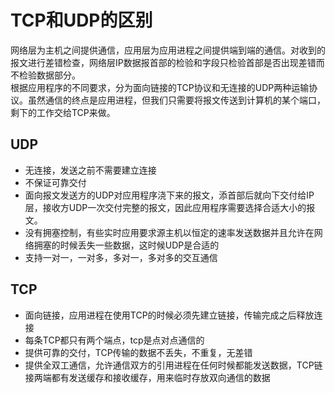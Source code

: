 # TCP和UDP的区别
网络层为主机之间提供通信，应用层为应用进程之间提供端到端的通信。对收到的报文进行差错检查，网络层IP数据报首部的检验和字段只检验首部是否出现差错而不检验数据部分。  
根据应用程序的不同要求，分为面向链接的TCP协议和无连接的UDP两种运输协议。虽然通信的终点是应用进程，但我们只需要将报文传送到计算机的某个端口，剩下的工作交给TCP来做。  
## UDP
* 无连接，发送之前不需要建立连接
* 不保证可靠交付
* 面向报文发送方的UDP对应用程序浇下来的报文，添首部后就向下交付给IP层，接收方UDP一次交付完整的报文，因此应用程序需要选择合适大小的报文。
* 没有拥塞控制，有些实时应用要求源主机以恒定的速率发送数据并且允许在网络拥塞的时候丢失一些数据，这时候UDP是合适的
* 支持一对一，一对多，多对一，多对多的交互通信
## TCP
* 面向链接，应用进程在使用TCP的时候必须先建立链接，传输完成之后释放连接
* 每条TCP都只有两个端点，tcp是点对点通信的
* 提供可靠的交付，TCP传输的数据不丢失，不重复，无差错
* 提供全双工通信，允许通信双方的引用进程在任何时候都能发送数据，TCP链接两端都有发送缓存和接收缓存，用来临时存放双向通信的数据
